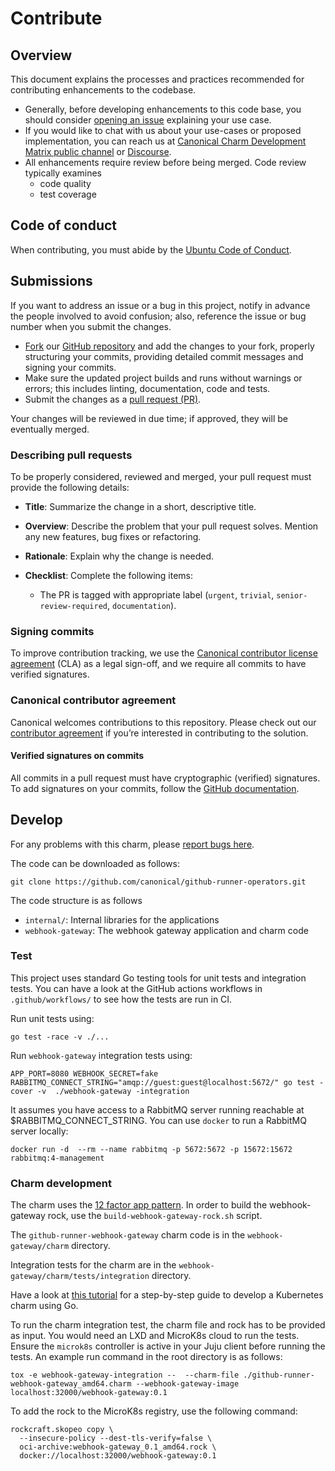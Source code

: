 # Contribute

## Overview

This document explains the processes and practices recommended for contributing enhancements to the codebase.

* Generally, before developing enhancements to this code base, you should consider [opening an issue](https://github.com/canonical/github-runner-operator/issues) explaining your use case.
* If you would like to chat with us about your use-cases or proposed implementation, you can reach us at [Canonical Charm Development Matrix public channel](https://matrix.to/#/#charmhub-charmdev:ubuntu.com) or [Discourse](https://discourse.charmhub.io/).
* All enhancements require review before being merged. Code review typically examines
    * code quality
    * test coverage

## Code of conduct

When contributing, you must abide by the
[Ubuntu Code of Conduct](https://ubuntu.com/community/ethos/code-of-conduct).

## Submissions

If you want to address an issue or a bug in this project,
notify in advance the people involved to avoid confusion;
also, reference the issue or bug number when you submit the changes.

- [Fork](https://docs.github.com/en/pull-requests/collaborating-with-pull-requests/working-with-forks/about-forks)
  our [GitHub repository](https://github.com/canonical/github-runner-operators)
  and add the changes to your fork, properly structuring your commits,
  providing detailed commit messages and signing your commits.
- Make sure the updated project builds and runs without warnings or errors;
  this includes linting, documentation, code and tests.
- Submit the changes as a
  [pull request (PR)](https://docs.github.com/en/pull-requests/collaborating-with-pull-requests/proposing-changes-to-your-work-with-pull-requests/creating-a-pull-request-from-a-fork).

Your changes will be reviewed in due time; if approved, they will be eventually merged.

### Describing pull requests

To be properly considered, reviewed and merged,
your pull request must provide the following details:

- **Title**: Summarize the change in a short, descriptive title.

- **Overview**: Describe the problem that your pull request solves.
  Mention any new features, bug fixes or refactoring.

- **Rationale**: Explain why the change is needed.


- **Checklist**: Complete the following items:

    - The PR is tagged with appropriate label (`urgent`, `trivial`, `senior-review-required`, `documentation`).

### Signing commits

To improve contribution tracking,
we use the [Canonical contributor license agreement](https://assets.ubuntu.com/v1/ff2478d1-Canonical-HA-CLA-ANY-I_v1.2.pdf)
(CLA) as a legal sign-off, and we require all commits to have verified signatures.

### Canonical contributor agreement

Canonical welcomes contributions to this repository. Please check out our [contributor agreement](https://ubuntu.com/legal/contributors) if you’re interested in contributing to the solution.

#### Verified signatures on commits

All commits in a pull request must have cryptographic (verified) signatures.
To add signatures on your commits, follow the
[GitHub documentation](https://docs.github.com/en/authentication/managing-commit-signature-verification/signing-commits).


## Develop

For any problems with this charm, please [report bugs here](https://github.com/canonical/github-runner-operator/issues).

The code can be downloaded as follows:

```shell
git clone https://github.com/canonical/github-runner-operators.git
```

The code structure is as follows

- `internal/`: Internal libraries for the applications
- `webhook-gateway`: The webhook gateway application and charm code


### Test

This project uses standard Go testing tools for unit tests and integration tests.
You can have a look at the GitHub actions workflows in `.github/workflows/` to see how the tests are run in CI.

Run unit tests using:

```shell
go test -race -v ./...
```

Run `webhook-gateway` integration tests using:

```shell
APP_PORT=8080 WEBHOOK_SECRET=fake RABBITMQ_CONNECT_STRING="amqp://guest:guest@localhost:5672/" go test -cover -v  ./webhook-gateway -integration
```

It assumes you have access to a RabbitMQ server running reachable at $RABBITMQ_CONNECT_STRING.
You can use `docker` to run a RabbitMQ server locally:

```shell
docker run -d  --rm --name rabbitmq -p 5672:5672 -p 15672:15672 rabbitmq:4-management
```

### Charm development

The charm uses the [12 factor app pattern](https://canonical-12-factor-app-support.readthedocs-hosted.com/latest/). 
In order to build the webhook-gateway rock, use the
`build-webhook-gateway-rock.sh` script.

The `github-runner-webhook-gateway` charm code is in the `webhook-gateway/charm` directory.

Integration tests for the charm are in the `webhook-gateway/charm/tests/integration` directory.

Have a look at [this tutorial](https://documentation.ubuntu.com/charmcraft/latest/tutorial/kubernetes-charm-go/)
for a step-by-step guide to develop a Kubernetes charm using Go.

To run the charm integration test, the charm file and rock has to be provided as input.
You would need an LXD and MicroK8s cloud to run the tests. Ensure the `microk8s`
controller is active in your Juju client before running the tests. An 
example run command in the root directory is as follows:

```shell
tox -e webhook-gateway-integration --  --charm-file ./github-runner-webhook-gateway_amd64.charm --webhook-gateway-image localhost:32000/webhook-gateway:0.1
```

To add the rock to the MicroK8s registry, use the following command:

```shell
rockcraft.skopeo copy \
  --insecure-policy --dest-tls-verify=false \
  oci-archive:webhook-gateway_0.1_amd64.rock \
  docker://localhost:32000/webhook-gateway:0.1
```